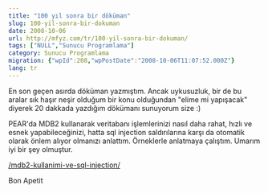 ```yaml
---
title: "100 yıl sonra bir döküman"
slug: 100-yil-sonra-bir-dokuman
date: 2008-10-06
url: http://mfyz.com/tr/100-yil-sonra-bir-dokuman/
tags: ["NULL","Sunucu Programlama"]
category: Sunucu Programlama
migration: {"wpId":208,"wpPostDate":"2008-10-06T11:07:52.000Z"}
lang: tr
---
```


En son geçen asırda döküman yazmıştım. Ancak uykusuzluk, bir de bu aralar sık haşır neşir olduğum bir konu olduğundan "elime mi yapışacak" diyerek 20 dakkada yazdığım dökümanı sunuyorum size :)

PEAR'da MDB2 kullanarak veritabanı işlemlerinizi nasıl daha rahat, hızlı ve esnek yapabileceğinizi, hatta sql injection saldırılarına karşı da otomatik olarak önlem alıyor olmanızı anlattım. Örneklerle anlatmaya çalıştım. Umarım iyi bir şey olmuştur.

[/mdb2-kullanimi-ve-sql-injection/](/mdb2-kullanimi-ve-sql-injection/)

Bon Apetit